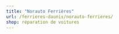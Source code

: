 ```yaml
---
title: "Norauto Ferrières"
url: /ferrieres-daunis/norauto-ferrieres/
shop: réparation de voitures
---
```

